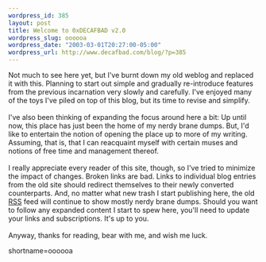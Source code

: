 ```yaml
--- 
wordpress_id: 385
layout: post
title: Welcome to 0xDECAFBAD v2.0
wordpress_slug: oooooa
wordpress_date: "2003-03-01T20:27:00-05:00"
wordpress_url: http://www.decafbad.com/blog/?p=385
---
```

Not much to see here yet, but I've burnt down my old weblog and
replaced it with this.  Planning to start out simple and gradually
re-introduce features from the previous incarnation very slowly and
carefully.  I've enjoyed many of the toys I've piled on top of this
blog, but its time to revise and simplify.
<br /><br />
I've also been thinking of expanding the focus around here a bit: Up
until now, this place has just been the home of my nerdy brane dumps.
But, I'd like to entertain the notion of opening the place up to more
of my writing.  Assuming, that is, that I can reacquaint myself with
certain muses and notions of free time and management thereof.
<br /><br />
I really appreciate every reader of this site, though, so I've tried
to minimize the impact of changes.  Broken links are bad.  Links to
individual blog entries from the old site should redirect themselves
to their newly converted counterparts.  And, no matter what new trash
I start publishing here, the old <a href="http://www.decafbad.com/twiki/bin/view/Main/RSS">RSS</a> feed will continue to show mostly
nerdy brane dumps.  Should you want to follow any expanded content I
start to spew here, you'll need to update your links and
subscriptions.  It's up to you.
<br /><br />
Anyway, thanks for reading, bear with me, and wish me luck.
<!--more-->
shortname=oooooa
